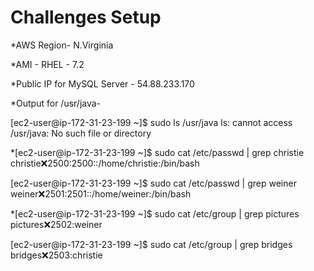 # Challenges Setup

*AWS Region-
N.Virginia

*AMI - RHEL - 7.2

*Public IP for MySQL Server - 54.88.233.170

*Output for /usr/java- 

[ec2-user@ip-172-31-23-199 ~]$ sudo ls /usr/java
ls: cannot access /usr/java: No such file or directory


*[ec2-user@ip-172-31-23-199 ~]$ sudo cat /etc/passwd | grep christie
christie:x:2500:2500::/home/christie:/bin/bash

[ec2-user@ip-172-31-23-199 ~]$ sudo cat /etc/passwd | grep weiner
weiner:x:2501:2501::/home/weiner:/bin/bash

*[ec2-user@ip-172-31-23-199 ~]$ sudo cat /etc/group | grep pictures
pictures:x:2502:weiner

[ec2-user@ip-172-31-23-199 ~]$ sudo cat /etc/group | grep bridges
bridges:x:2503:christie

